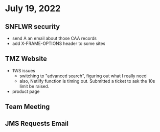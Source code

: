 # July 19, 2022

## SNFLWR security
- send A an email about those CAA records
- add X-FRAME-OPTIONS header to some sites

## TMZ Website
- 1WS issues
	- switching to "advanced search", figuring out what I really need
	- also, Netlify function is timing out. Submitted a ticket to ask the 10s limit be raised.
- product page

## Team Meeting

## JMS Requests Email